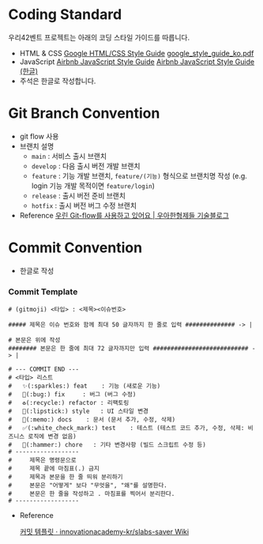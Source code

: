 # Coding Standard

우리42벤트 프로젝트는 아래의 코딩 스타일 가이드를 따릅니다.

- HTML & CSS
  [Google HTML/CSS Style Guide](https://google.github.io/styleguide/htmlcssguide.html)
  [google_style_guide_ko.pdf](CONTRIBUTION%20md%20d74ea19b520c4640bcedd80bbde6f317/google_style_guide_ko.pdf)
- JavaScript
  [Airbnb JavaScript Style Guide](https://github.com/airbnb/javascript)
  [Airbnb JavaScript Style Guide (한글)](https://github.com/tipjs/javascript-style-guide)
- 주석은 한글로 작성합니다.

# Git Branch Convention

- git flow 사용
- 브랜치 설명
  - `main` : 서비스 출시 브랜치
  - `develop` : 다음 출시 버전 개발 브랜치
  - `feature` : 기능 개발 브랜치, `feature/(기능)` 형식으로 브랜치명 작성 (e.g. login 기능 개발 목적이면 `feature/login`)
  - `release` : 출시 버전 준비 브랜치
  - `hotfix` : 출시 버전 버그 수정 브랜치
- Reference
  [우린 Git-flow를 사용하고 있어요 | 우아한형제들 기술블로그](https://techblog.woowahan.com/2553/)

# Commit Convention

- 한글로 작성

### Commit Template

```shell
# (gitmoji) <타입> : <제목><이슈번호>

##### 제목은 이슈 번호와 함께 최대 50 글자까지 한 줄로 입력 ############## -> |

# 본문은 위에 작성
######## 본문은 한 줄에 최대 72 글자까지만 입력 ########################### -> |

# --- COMMIT END ---
# <타입> 리스트
#   ✨(:sparkles:) feat    : 기능 (새로운 기능)
#   🐛(:bug:) fix     : 버그 (버그 수정)
#   ♻(:recycle:) refactor : 리팩토링
#   💄(:lipstick:) style   : UI 스타일 변경
#   📝(:memo:) docs    : 문서 (문서 추가, 수정, 삭제)
#   ✅(:white_check_mark:) test    : 테스트 (테스트 코드 추가, 수정, 삭제: 비즈니스 로직에 변경 없음)
#   🔨(:hammer:) chore   : 기타 변경사항 (빌드 스크립트 수정 등)
# ------------------
#     제목은 명령문으로
#     제목 끝에 마침표(.) 금지
#     제목과 본문을 한 줄 띄워 분리하기
#     본문은 "어떻게" 보다 "무엇을", "왜"를 설명한다.
#     본문은 한 줄을 작성하고 . 마침표를 찍어서 분리한다.
# ------------------
```

- Reference

  [커밋 템플릿 · innovationacademy-kr/slabs-saver Wiki](https://github.com/innovationacademy-kr/slabs-saver/wiki/%EC%BB%A4%EB%B0%8B-%ED%85%9C%ED%94%8C%EB%A6%BF)
